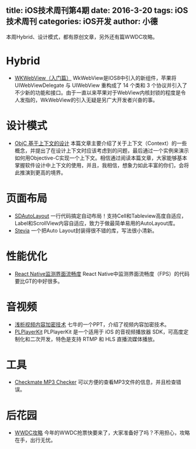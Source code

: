 title: iOS技术周刊第4期
date: 2016-3-20
tags: iOS技术周刊
categories: iOS开发
author: 小德
---

本周Hybrid、设计模式，都有原创文章，另外还有篇WWDC攻略。
<!--more-->

# Hybrid

* [WKWebView（入门篇）](http://mobilev5.github.io/2016/03/17/wkwebview-study-1/) WkWebView是IOS8中引入的新组件，苹果将UIWebViewDelegate 与 UIWebView 重构成了 14 个类和 3 个协议并引入了不少新的功能和接口。由于一直以来苹果对于WebView内核封锁的程度是令人发指的，WkWebView的引入无疑是另广大开发者兴奋的事。

# 设计模式

* [ObjC 基于上下文的设计](http://blog.makeex.com/2016/03/16/objc-context-design-pattern/) 本篇文章主要介绍了关于上下文（Context）的一些概念，并提出了在设计上下文时应该考虑到的问题，最后通过一个实例来演示如何用Objective-C实现一个上下文。相信通过阅读本篇文章，大家能够基本掌握软件设计中上下文的使用，并且，我相信，想象力如此丰富的你们，会将此推演到更高的境界。

# 页面布局

* [SDAutoLayout](https://github.com/gsdios/SDAutoLayout) 一行代码搞定自动布局！支持Cell和Tableview高度自适应，Label和ScrollView内容自适应，致力于做最简单易用的AutoLayout库。
* [Stevia](https://github.com/s4cha/Stevia) 一个把Auto Layout封装得很不错的库，写法很小清新。

# 性能优化

* [React Native监测界面流畅度](https://github.com/facebook/react-native/blob/9069bdf1c2e4ffd78b634d015b32dfec2cd3a371/React/Profiler/RCTFPSGraph.m) React Native中监测界面流畅度（FPS）的代码要比GT的中好很多。

# 音视频

* [浅析视频内容加密技术](http://zhangdan.qiniudn.com/qiniu2.pdf) 七牛的一个PPT，介绍了视频内容加密技术。 
* [PLPlayerKit](https://github.com/pili-engineering/PLPlayerKit) PLPlayerKit 是一个适用于 iOS 的音视频播放器 SDK，可高度定制化和二次开发，特色是支持 RTMP 和 HLS 直播流媒体播放。

# 工具

* [Checkmate MP3 Checker](http://checkmate.gissen.nl/) 可以方便的查看MP3文件的信息，并且检查错误。

# 后花园

* [WWDC攻略](http://mwlio.github.io/2016/03/19/wwdc/) 今年的WWDC抢票快要来了，大家准备好了吗？不用担心，攻略在手，出行无忧。


